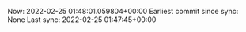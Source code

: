 Now: 2022-02-25 01:48:01.059804+00:00 Earliest commit since sync: None Last sync: 2022-02-25 01:47:45+00:00
